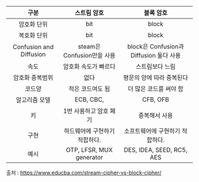 |     구분    	|              스트림 암호             	|              블록 암호              	|
|:-----------:	|:------------------------------------:	|:-----------------------------------:	|
| 암호화 단위 | bit | block |
|  복호화 단위 | bit | block|
| Confusion and Diffusion | steam은 Confusion만을 사용 | block은 Confusion과 Diffusion 둘다 사용|
| 속도 | 암호화 속도가 빠르다 | 스트림보다 느림|
| 암호화 중복범위 | 없다 | 평문의 양에 따라 중복된다|
| 코드양| 적은 코드여도 됨 | 더 많은 코드를 써야 함|
| 알고리즘 모델 | ECB, CBC,| CFB, OFB|
| 키 | 1번 사용하고 암호 폐기 | 중복해서 사용| 
| 구현  | 하드웨어에 구현하기 적합하다. | 소프트웨어에 구현하기 적합하다.|
| 예시 | OTP, LFSR, MUX generator | DES, IDEA, SEED, RC5, AES |


출처 : https://www.educba.com/stream-cipher-vs-block-cipher/